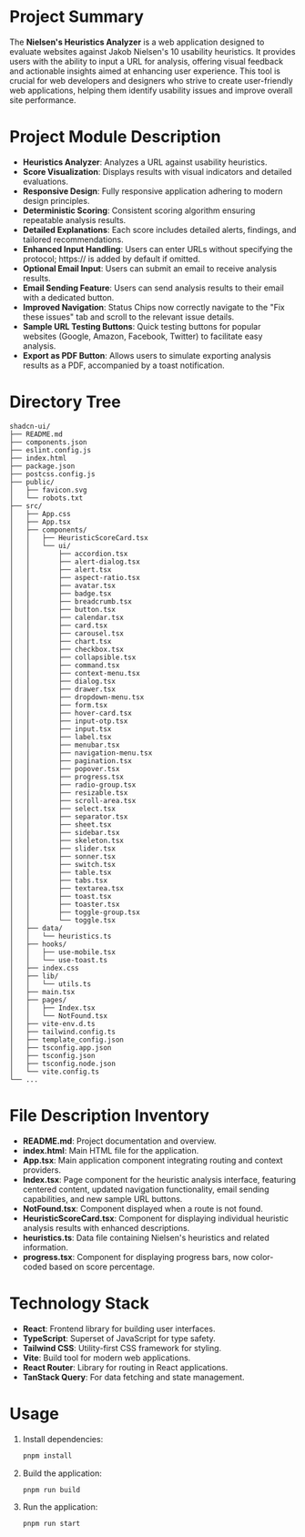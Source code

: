 # Project Summary
The **Nielsen's Heuristics Analyzer** is a web application designed to evaluate websites against Jakob Nielsen's 10 usability heuristics. It provides users with the ability to input a URL for analysis, offering visual feedback and actionable insights aimed at enhancing user experience. This tool is crucial for web developers and designers who strive to create user-friendly web applications, helping them identify usability issues and improve overall site performance.

# Project Module Description
- **Heuristics Analyzer**: Analyzes a URL against usability heuristics.
- **Score Visualization**: Displays results with visual indicators and detailed evaluations.
- **Responsive Design**: Fully responsive application adhering to modern design principles.
- **Deterministic Scoring**: Consistent scoring algorithm ensuring repeatable analysis results.
- **Detailed Explanations**: Each score includes detailed alerts, findings, and tailored recommendations.
- **Enhanced Input Handling**: Users can enter URLs without specifying the protocol; https:// is added by default if omitted.
- **Optional Email Input**: Users can submit an email to receive analysis results.
- **Email Sending Feature**: Users can send analysis results to their email with a dedicated button.
- **Improved Navigation**: Status Chips now correctly navigate to the "Fix these issues" tab and scroll to the relevant issue details.
- **Sample URL Testing Buttons**: Quick testing buttons for popular websites (Google, Amazon, Facebook, Twitter) to facilitate easy analysis.
- **Export as PDF Button**: Allows users to simulate exporting analysis results as a PDF, accompanied by a toast notification.

# Directory Tree
```plaintext
shadcn-ui/
├── README.md
├── components.json
├── eslint.config.js
├── index.html
├── package.json
├── postcss.config.js
├── public/
│   ├── favicon.svg
│   └── robots.txt
├── src/
│   ├── App.css
│   ├── App.tsx
│   ├── components/
│   │   ├── HeuristicScoreCard.tsx
│   │   └── ui/
│   │       ├── accordion.tsx
│   │       ├── alert-dialog.tsx
│   │       ├── alert.tsx
│   │       ├── aspect-ratio.tsx
│   │       ├── avatar.tsx
│   │       ├── badge.tsx
│   │       ├── breadcrumb.tsx
│   │       ├── button.tsx
│   │       ├── calendar.tsx
│   │       ├── card.tsx
│   │       ├── carousel.tsx
│   │       ├── chart.tsx
│   │       ├── checkbox.tsx
│   │       ├── collapsible.tsx
│   │       ├── command.tsx
│   │       ├── context-menu.tsx
│   │       ├── dialog.tsx
│   │       ├── drawer.tsx
│   │       ├── dropdown-menu.tsx
│   │       ├── form.tsx
│   │       ├── hover-card.tsx
│   │       ├── input-otp.tsx
│   │       ├── input.tsx
│   │       ├── label.tsx
│   │       ├── menubar.tsx
│   │       ├── navigation-menu.tsx
│   │       ├── pagination.tsx
│   │       ├── popover.tsx
│   │       ├── progress.tsx
│   │       ├── radio-group.tsx
│   │       ├── resizable.tsx
│   │       ├── scroll-area.tsx
│   │       ├── select.tsx
│   │       ├── separator.tsx
│   │       ├── sheet.tsx
│   │       ├── sidebar.tsx
│   │       ├── skeleton.tsx
│   │       ├── slider.tsx
│   │       ├── sonner.tsx
│   │       ├── switch.tsx
│   │       ├── table.tsx
│   │       ├── tabs.tsx
│   │       ├── textarea.tsx
│   │       ├── toast.tsx
│   │       ├── toaster.tsx
│   │       ├── toggle-group.tsx
│   │       └── toggle.tsx
│   ├── data/
│   │   └── heuristics.ts
│   ├── hooks/
│   │   ├── use-mobile.tsx
│   │   └── use-toast.ts
│   ├── index.css
│   ├── lib/
│   │   └── utils.ts
│   ├── main.tsx
│   ├── pages/
│   │   ├── Index.tsx
│   │   └── NotFound.tsx
│   ├── vite-env.d.ts
│   ├── tailwind.config.ts
│   ├── template_config.json
│   ├── tsconfig.app.json
│   ├── tsconfig.json
│   ├── tsconfig.node.json
│   └── vite.config.ts
└── ...
```

# File Description Inventory
- **README.md**: Project documentation and overview.
- **index.html**: Main HTML file for the application.
- **App.tsx**: Main application component integrating routing and context providers.
- **Index.tsx**: Page component for the heuristic analysis interface, featuring centered content, updated navigation functionality, email sending capabilities, and new sample URL buttons.
- **NotFound.tsx**: Component displayed when a route is not found.
- **HeuristicScoreCard.tsx**: Component for displaying individual heuristic analysis results with enhanced descriptions.
- **heuristics.ts**: Data file containing Nielsen's heuristics and related information.
- **progress.tsx**: Component for displaying progress bars, now color-coded based on score percentage.

# Technology Stack
- **React**: Frontend library for building user interfaces.
- **TypeScript**: Superset of JavaScript for type safety.
- **Tailwind CSS**: Utility-first CSS framework for styling.
- **Vite**: Build tool for modern web applications.
- **React Router**: Library for routing in React applications.
- **TanStack Query**: For data fetching and state management.

# Usage
1. Install dependencies:
   ```bash
   pnpm install
   ```
2. Build the application:
   ```bash
   pnpm run build
   ```
3. Run the application:
   ```bash
   pnpm run start
   ```
